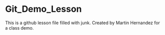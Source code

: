 Git_Demo_Lesson
===============

This is a github lesson file filled with junk.
Created by Martin Hernandez for a class demo.
